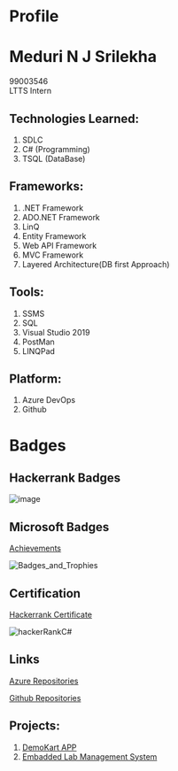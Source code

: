 # Profile
# Meduri N J Srilekha 
99003546  
LTTS Intern

## Technologies Learned:

1. SDLC 
2. C# (Programming) 
3. TSQL (DataBase) 

## Frameworks:

1. .NET Framework
2. ADO.NET Framework 
3. LinQ 
4. Entity Framework 
5. Web API Framework 
6. MVC Framework 
7. Layered Architecture(DB first Approach) 

## Tools:

1. SSMS 
2. SQL 
3. Visual Studio 2019 
4. PostMan 
5. LINQPad

## Platform:

1. Azure DevOps 
2. Github 

# Badges

## Hackerrank Badges
![image](https://user-images.githubusercontent.com/78855186/112268353-d918cc80-8c9c-11eb-9f61-12e4f9b8640e.png)


## Microsoft Badges 
[Achievements](https://docs.microsoft.com/en-us/users/medurinjsrilekha-2607/achievements)

![Badges_and_Trophies](https://user-images.githubusercontent.com/78849691/111939361-15f49000-8af2-11eb-913a-7bbb5ff89d38.JPG)

## Certification

[Hackerrank Certificate](https://www.hackerrank.com/certificates/065874f1cb17)

![hackerRankC#](https://user-images.githubusercontent.com/78849691/111939787-2eb17580-8af3-11eb-9dcf-41404ed81c49.png)

## Links

[Azure Repositories](https://dev.azure.com/medurinjsrilekha/)

[Github Repositories](https://github.com/99003546)

## Projects:

1.  [DemoKart APP](https://dev.azure.com/medurinjsrilekha/99003546_DEMOKART_APP)
2.  [Embadded Lab Management System ](https://dev.azure.com/medurinjsrilekha/99003546_Emb_Lab_Mgmt)

